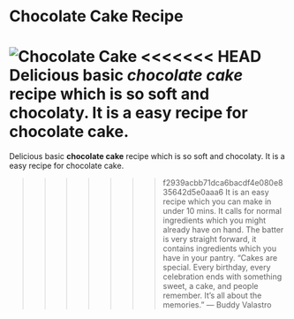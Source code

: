 # Chocolate Cake Recipe
![Chocolate Cake](https://rb.gy/6ghwhd)
<<<<<<< HEAD
Delicious basic _chocolate cake_ recipe which is so soft and chocolaty. It is a easy recipe for chocolate cake. 
=======

Delicious basic __chocolate cake__ recipe which is so soft and chocolaty. It is a easy recipe for chocolate cake. 
>>>>>>> f2939acbb71dca6bacdf4e080e835642d5e0aaa6
It is an easy recipe which you can make in under 10 mins. It calls for normal ingredients which you might already have on hand.  The batter is very straight forward, it contains ingredients which you have in your pantry.
>“Cakes are special. Every birthday, every celebration ends with something sweet, a cake, and people remember. It’s all about the memories.” — Buddy Valastro

